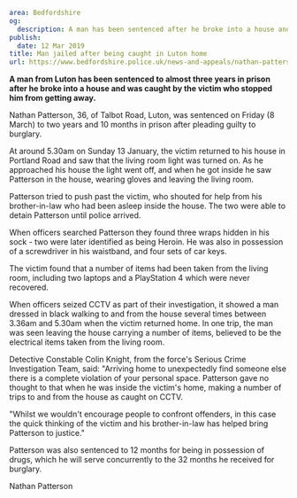 ```yaml
area: Bedfordshire
og:
  description: A man has been sentenced after he broke into a house and was caught by the victim..
publish:
  date: 12 Mar 2019
title: Man jailed after being caught in Luton home
url: https://www.bedfordshire.police.uk/news-and-appeals/nathan-patterson-march2019
```

**A man from Luton has been sentenced to almost three years in prison after he broke into a house and was caught by the victim who stopped him from getting away.**

Nathan Patterson, 36, of Talbot Road, Luton, was sentenced on Friday (8 March) to two years and 10 months in prison after pleading guilty to burglary.

At around 5.30am on Sunday 13 January, the victim returned to his house in Portland Road and saw that the living room light was turned on. As he approached his house the light went off, and when he got inside he saw Patterson in the house, wearing gloves and leaving the living room.

Patterson tried to push past the victim, who shouted for help from his brother-in-law who had been asleep inside the house. The two were able to detain Patterson until police arrived.

When officers searched Patterson they found three wraps hidden in his sock - two were later identified as being Heroin. He was also in possession of a screwdriver in his waistband, and four sets of car keys.

The victim found that a number of items had been taken from the living room, including two laptops and a PlayStation 4 which were never recovered.

When officers seized CCTV as part of their investigation, it showed a man dressed in black walking to and from the house several times between 3.36am and 5.30am when the victim returned home. In one trip, the man was seen leaving the house carrying a number of items, believed to be the electrical items taken from the living room.

Detective Constable Colin Knight, from the force's Serious Crime Investigation Team, said: "Arriving home to unexpectedly find someone else there is a complete violation of your personal space. Patterson gave no thought to that when he was inside the victim's home, making a number of trips to and from the house as caught on CCTV.

"Whilst we wouldn't encourage people to confront offenders, in this case the quick thinking of the victim and his brother-in-law has helped bring Patterson to justice."

Patterson was also sentenced to 12 months for being in possession of drugs, which he will serve concurrently to the 32 months he received for burglary.

Nathan Patterson
